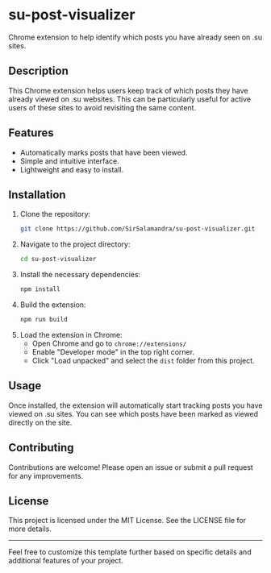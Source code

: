 # su-post-visualizer

Chrome extension to help identify which posts you have already seen on .su sites.

## Description

This Chrome extension helps users keep track of which posts they have already viewed on .su websites. This can be particularly useful for active users of these sites to avoid revisiting the same content.

## Features

- Automatically marks posts that have been viewed.
- Simple and intuitive interface.
- Lightweight and easy to install.

## Installation

1. Clone the repository:
    ```sh
    git clone https://github.com/SirSalamandra/su-post-visualizer.git
    ```
2. Navigate to the project directory:
    ```sh
    cd su-post-visualizer
    ```
3. Install the necessary dependencies:
    ```sh
    npm install
    ```
4. Build the extension:
    ```sh
    npm run build
    ```
5. Load the extension in Chrome:
    - Open Chrome and go to `chrome://extensions/`
    - Enable "Developer mode" in the top right corner.
    - Click "Load unpacked" and select the `dist` folder from this project.

## Usage

Once installed, the extension will automatically start tracking posts you have viewed on .su sites. You can see which posts have been marked as viewed directly on the site.

## Contributing

Contributions are welcome! Please open an issue or submit a pull request for any improvements.

## License

This project is licensed under the MIT License. See the LICENSE file for more details.

---

Feel free to customize this template further based on specific details and additional features of your project.
